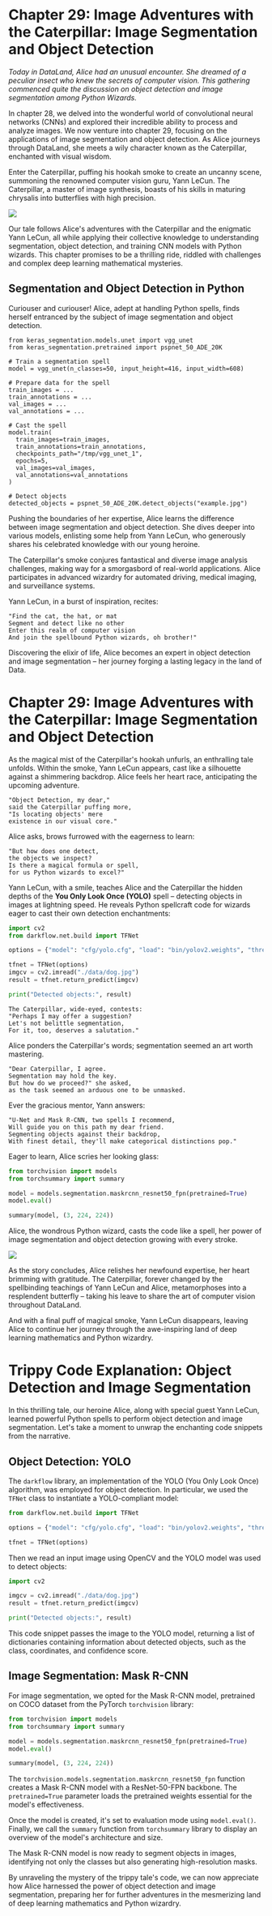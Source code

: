 # Chapter 29: Image Adventures with the Caterpillar: Image Segmentation and Object Detection

_Today in DataLand, Alice had an unusual encounter. She dreamed of a peculiar insect who knew the secrets of computer vision. This gathering commenced quite the discussion on object detection and image segmentation among Python Wizards._

In chapter 28, we delved into the wonderful world of convolutional neural networks (CNNs) and explored their incredible ability to process and analyze images. We now venture into chapter 29, focusing on the applications of image segmentation and object detection. As Alice journeys through DataLand, she meets a wily character known as the Caterpillar, enchanted with visual wisdom.

Enter the Caterpillar, puffing his hookah smoke to create an uncanny scene, summoning the renowned computer vision guru, Yann LeCun. The Caterpillar, a master of image synthesis, boasts of his skills in maturing chrysalis into butterflies with high precision.

![](https://i.imgur.com/ONXxFq3.png)

Our tale follows Alice's adventures with the Caterpillar and the enigmatic Yann LeCun, all while applying their collective knowledge to understanding segmentation, object detection, and training CNN models with Python wizards. This chapter promises to be a thrilling ride, riddled with challenges and complex deep learning mathematical mysteries.

## Segmentation and Object Detection in Python

Curiouser and curiouser! Alice, adept at handling Python spells, finds herself entranced by the subject of image segmentation and object detection.

```
from keras_segmentation.models.unet import vgg_unet
from keras_segmentation.pretrained import pspnet_50_ADE_20K

# Train a segmentation spell
model = vgg_unet(n_classes=50, input_height=416, input_width=608)

# Prepare data for the spell
train_images = ...
train_annotations = ...
val_images = ...
val_annotations = ...

# Cast the spell
model.train(
  train_images=train_images,
  train_annotations=train_annotations,
  checkpoints_path="/tmp/vgg_unet_1",
  epochs=5,
  val_images=val_images,
  val_annotations=val_annotations
)

# Detect objects
detected_objects = pspnet_50_ADE_20K.detect_objects("example.jpg")
```

Pushing the boundaries of her expertise, Alice learns the difference between image segmentation and object detection. She dives deeper into various models, enlisting some help from Yann LeCun, who generously shares his celebrated knowledge with our young heroine.

The Caterpillar's smoke conjures fantastical and diverse image analysis challenges, making way for a smorgasbord of real-world applications. Alice participates in advanced wizardry for automated driving, medical imaging, and surveillance systems.

Yann LeCun, in a burst of inspiration, recites:

```
"Find the cat, the hat, or mat
Segment and detect like no other
Enter this realm of computer vision
And join the spellbound Python wizards, oh brother!"
```

Discovering the elixir of life, Alice becomes an expert in object detection and image segmentation – her journey forging a lasting legacy in the land of Data.
# Chapter 29: Image Adventures with the Caterpillar: Image Segmentation and Object Detection

As the magical mist of the Caterpillar's hookah unfurls, an enthralling tale unfolds. Within the smoke, Yann LeCun appears, cast like a silhouette against a shimmering backdrop. Alice feels her heart race, anticipating the upcoming adventure.

```
"Object Detection, my dear,"
said the Caterpillar puffing more,
"Is locating objects' mere
existence in our visual core."
```

Alice asks, brows furrowed with the eagerness to learn:

```
"But how does one detect,
the objects we inspect?
Is there a magical formula or spell,
for us Python wizards to excel?"
```

Yann LeCun, with a smile, teaches Alice and the Caterpillar the hidden depths of the **You Only Look Once (YOLO)** spell – detecting objects in images at lightning speed. He reveals Python spellcraft code for wizards eager to cast their own detection enchantments:

```python
import cv2
from darkflow.net.build import TFNet

options = {"model": "cfg/yolo.cfg", "load": "bin/yolov2.weights", "threshold": 0.1}

tfnet = TFNet(options)
imgcv = cv2.imread("./data/dog.jpg")
result = tfnet.return_predict(imgcv)

print("Detected objects:", result)
```

```
The Caterpillar, wide-eyed, contests:
"Perhaps I may offer a suggestion?
Let's not belittle segmentation,
For it, too, deserves a salutation."
```

Alice ponders the Caterpillar's words; segmentation seemed an art worth mastering.

```
"Dear Caterpillar, I agree.
Segmentation may hold the key.
But how do we proceed?" she asked,
as the task seemed an arduous one to be unmasked.
```

Ever the gracious mentor, Yann answers:

```
"U-Net and Mask R-CNN, two spells I recommend,
Will guide you on this path my dear friend.
Segmenting objects against their backdrop,
With finest detail, they'll make categorical distinctions pop."
```

Eager to learn, Alice scries her looking glass:

```python
from torchvision import models
from torchsummary import summary

model = models.segmentation.maskrcnn_resnet50_fpn(pretrained=True)
model.eval()

summary(model, (3, 224, 224))
```

Alice, the wondrous Python wizard, casts the code like a spell, her power of image segmentation and object detection growing with every stroke.

![](https://i.imgur.com/l1omW4F.png)

As the story concludes, Alice relishes her newfound expertise, her heart brimming with gratitude. The Caterpillar, forever changed by the spellbinding teachings of Yann LeCun and Alice, metamorphoses into a resplendent butterfly – taking his leave to share the art of computer vision throughout DataLand.

And with a final puff of magical smoke, Yann LeCun disappears, leaving Alice to continue her journey through the awe-inspiring land of deep learning mathematics and Python wizardry.
# Trippy Code Explanation: Object Detection and Image Segmentation

In this thrilling tale, our heroine Alice, along with special guest Yann LeCun, learned powerful Python spells to perform object detection and image segmentation. Let's take a moment to unwrap the enchanting code snippets from the narrative.

## Object Detection: YOLO

The `darkflow` library, an implementation of the YOLO (You Only Look Once) algorithm, was employed for object detection. In particular, we used the `TFNet` class to instantiate a YOLO-compliant model:

```python
from darkflow.net.build import TFNet

options = {"model": "cfg/yolo.cfg", "load": "bin/yolov2.weights", "threshold": 0.1}

tfnet = TFNet(options)
```

Then we read an input image using OpenCV and the YOLO model was used to detect objects:

```python
import cv2

imgcv = cv2.imread("./data/dog.jpg")
result = tfnet.return_predict(imgcv)

print("Detected objects:", result)
```

This code snippet passes the image to the YOLO model, returning a list of dictionaries containing information about detected objects, such as the class, coordinates, and confidence score.

## Image Segmentation: Mask R-CNN

For image segmentation, we opted for the Mask R-CNN model, pretrained on COCO dataset from the PyTorch `torchvision` library:

```python
from torchvision import models
from torchsummary import summary

model = models.segmentation.maskrcnn_resnet50_fpn(pretrained=True)
model.eval()

summary(model, (3, 224, 224))
```

The `torchvision.models.segmentation.maskrcnn_resnet50_fpn` function creates a Mask R-CNN model with a ResNet-50-FPN backbone. The `pretrained=True` parameter loads the pretrained weights essential for the model's effectiveness.

Once the model is created, it's set to evaluation mode using `model.eval()`. Finally, we call the `summary` function from `torchsummary` library to display an overview of the model's architecture and size.

The Mask R-CNN model is now ready to segment objects in images, identifying not only the classes but also generating high-resolution masks.

By unraveling the mystery of the trippy tale's code, we can now appreciate how Alice harnessed the power of object detection and image segmentation, preparing her for further adventures in the mesmerizing land of deep learning mathematics and Python wizardry.